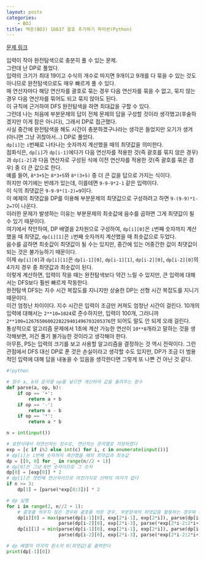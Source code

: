 ```yaml
---
layout: posts
categories:
    - BOJ
title: 백준(BOJ) 16637 괄호 추가하기 파이썬(Python)
---
```


[문제 링크](https://www.acmicpc.net/problem/16637)

입력이 작아 완전탐색으로 충분히 풀 수 있는 문제.  
그런데 난 DP로 풀었다.  
입력의 크기가 최대 19이고 수식의 개수로 따지면 9개이고 9개를 다 묶을 수 있는 것도 아니므로 완전탐색으로도 매우 빠르게 풀 수 있다.  
매 연산자마다 해당 연산자를 괄호로 묶는 경우 다음 연산자를 묶을 수 없고, 묶지 않는 경우 다음 연산자를 묶어도 되고 묶지 않아도 된다.  
이 규칙에 근거하여 DFS 완전탐색을 하면 최대값을 구할 수 있다.  
그런데 나는 처음에 부분문제의 답이 전체 문제의 답을 구성할 것이라 생각했고(후술하겠지만 이게 참은 아니다), 그래서 DP로 접근했다.  
사실 중간에 완전탐색을 해도 시간이 충분하겠구나라는 생각은 들었지만 오기가 생겨(아니면 그냥 귀찮아서...) DP로 풀었다.  
`dp[i]`는 `i`번째로 나타나는 숫자까지 계산했을 때의 최댓값을 의미한다.  
점화식은, `dp[i]`가 `dp[i-1]`에다가 다음 연산자를 적용한 것(즉 괄호를 묶지 않은 경우)과 `dp[i-2]`과 다음 연산자로 구성된 식에 이전 연산자를 적용한 것(즉 괄호를 묶은 경우) 중 더 큰 값으로 한다.  
예를 들어, `8*3+5`는 `8*3+5`와 `8*(3+5)` 중 더 큰 값을 답으로 가지는 식이다.  
하지만 여기에는 반례가 있는데, 이를테면 `9-9-9*2-1` 같은 입력이다.  
이 식의 최댓값은 `9-9-9*(1-2)=9`이다.  
이 예제의 최댓값을 DP를 이용해 부분문제의 최댓값으로 구성하려고 하면 `9-(9-9)*1-2=7`이 나온다.  
이러한 문제가 발생하는 이유는 부분문제의 최솟값에 음수를 곱하면 그게 최댓값이 될 수 있기 때문이다.  
여기에서 착안하여, DP 배열을 2차원으로 구성하여, `dp[i][0]`은 `i`번째 숫자까지 계산했을 때 최댓값, `dp[i][1]`은 `i`번째 숫자까지 계산했을 때 최솟값으로 두었다.  
음수를 곱하면 최솟값이 최댓값이 될 수는 있지만, 중간에 있는 어중간한 값이 최댓값이 되는 것은 불가능하기 때문이다.  
이제 `dp[i][0]`과 `dp[i][1]`은 `dp[i-1][0]`, `dp[i-1][1]`, `dp[i-2][0]`, `dp[i-2][0]`의 4가지 경우 중 최댓값과 최솟값이 된다.  
이렇게 계산하면, 입력이 작을 때는 완전탐색보다 약간 느릴 수 있지만, 큰 입력에 대해서는 DFS보다 훨씬 빠르게 작동한다.  
완전탐색 DFS는 지수 시간 복잡도를 지니지만 상술한 DP는 선형 시간 복잡도를 지니기 때문이다.  
이건 엄청난 차이이다. 지수 시간은 입력이 조금만 커져도 엄청난 시간이 걸린다. 10개의 입력에 대해서는 `2**10=1024`로 준수하지만, 입력이 100개, 그러니까 `2**100=1267650600228229401496703205376`만 되어도 말도 안 되게 오래 걸린다.  
통상적으로 알고리즘 문제에서 1초에 계산 가능한 연산이 `10**8`개라고 말하는 것을 생각해보면, 저건 풀기 불가능한 것이라고 생각해야 한다.  
아무튼, PS는 입력의 크기를 보고 사용할 알고리즘을 결정하는 것 역시 전략이다. 그런 관점에서 DFS 대신 DP로 푼 것은 손실이라고 생각할 수도 있지만, DP가 조금 더 범용적인 입력에 대해 답을 내놓을 수 있음을 생각한다면 그렇게 또 나쁜 건 아닌 것 같다.

```python
#!python

# 정수 a, b와 문자열 op를 넣으면 계산하여 값을 돌려주는 함수
def parse(a, op, b):
    if op == '+':
        return a + b
    if op == '-':
        return a - b
    if op == '*':
        return a * b

n = int(input())

# 표현식에서 피연산자는 정수로, 연산자는 문자열로 저장하였다
exp = [c if i%2 else int(c) for i, c in enumerate(input())]
# dp[i]는 i번째 숫자까지 계산했을 때의 최댓값과 최솟값
dp = [[0, 0] for _ in range(n//2 + 1)]
# dp[0]은 그냥 0번 숫자이므로 그 숫자
dp[0] = [exp[0]] * 2
# dp[1]은 첫번째 연산자이므로 마찬가지로 선택의 여지가 없다
if n >= 3:
    dp[1] = [parse(*exp[0:3])] * 2

# dp 실행
for i in range(2, n//2 + 1):
    # 괄호를 씌우지 않은 경우와 괄호를 씌운 경우, 부분문제의 최댓값을 활용하는 경우와 최솟값을 활용하는 경우, 2*2=4가지 경우를 살펴본다
    dp[i][0] = max(parse(dp[i-1][0], exp[2*i-1], exp[2*i]), parse(dp[i-1][1], exp[2*i-1], exp[2*i]),
                   parse(dp[i-2][0], exp[2*i-3], parse(*exp[2*i-2:2*i+1])), parse(dp[i-2][1], exp[2*i-3], parse(*exp[2*i-2:2*i+1])))
    dp[i][1] = min(parse(dp[i-1][0], exp[2*i-1], exp[2*i]), parse(dp[i-1][1], exp[2*i-1], exp[2*i]),
                   parse(dp[i-2][0], exp[2*i-3], parse(*exp[2*i-2:2*i+1])), parse(dp[i-2][1], exp[2*i-3], parse(*exp[2*i-2:2*i+1])))

# dp 배열의 마지막 원소의 0(최댓값)을 출력한다
print(dp[-1][0])
```
